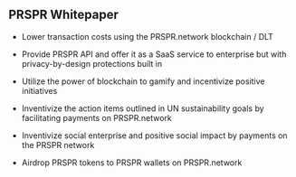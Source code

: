 ## PRSPR Whitepaper 

- Lower transaction costs using the PRSPR.network blockchain / DLT

- Provide PRSPR API and offer it as a SaaS service to enterprise but with privacy-by-design protections built in

- Utilize the power of blockchain to gamify and incentivize positive initiatives 

- Inventivize the action items outlined in UN sustainability goals by facilitating payments on PRSPR.network

- Inventivize social enterprise and positive social impact by payments on the PRSPR network

- Airdrop PRSPR tokens to PRSPR wallets on PRSPR.network

